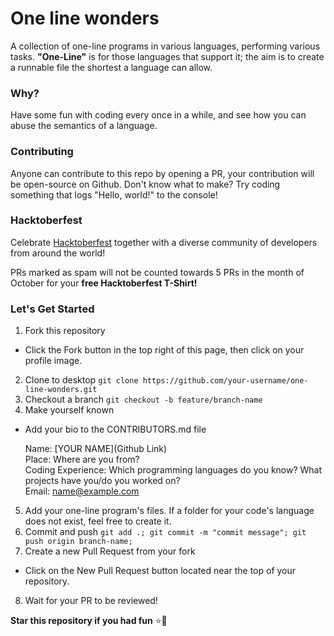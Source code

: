 # One line wonders
A collection of one-line programs in various languages, performing various tasks.
**"One-Line"** is for those languages that support it; the aim is to create a runnable file the shortest a language can allow.

### Why?
Have some fun with coding every once in a while, and see how you can abuse the semantics of a language.

### Contributing
Anyone can contribute to this repo by opening a PR, your contribution will be open-source on Github. Don't know what to make? Try coding something that logs "Hello, world!" to the console!

### Hacktoberfest
Celebrate [Hacktoberfest](https://hacktoberfest.digitalocean.com/) together with a diverse community of developers from around the world!

PRs marked as spam will not be counted towards 5 PRs in the month of October for your **free Hacktoberfest T-Shirt!**

### Let's Get Started
1. Fork this repository
  - Click the Fork button in the top right of this page, then click on your profile image.
2. Clone to desktop `git clone https://github.com/your-username/one-line-wonders.git`
3. Checkout a branch `git checkout -b feature/branch-name`
4. Make yourself known
  - Add your bio to the CONTRIBUTORS.md file

    Name: [YOUR NAME](Github Link)</br>
    Place: Where are you from?</br>
    Coding Experience: Which programming languages do you know? What projects have you/do you worked on?</br>
    Email: name@example.com</br>

5. Add your one-line program's files. If a folder for your code's language does not exist, feel free to create it.
6. Commit and push `git add .; git commit -m "commit message"; git push origin branch-name;`
7. Create a new Pull Request from your fork
  - Click on the New Pull Request button located near the top of your repository.
8. Wait for your PR to be reviewed!

**Star this repository if you had fun** :star::tada:
